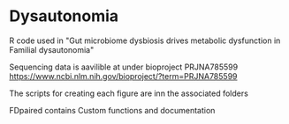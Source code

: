 # Dysautonomia
R code used in "Gut microbiome dysbiosis drives metabolic dysfunction in Familial dysautonomia"

Sequencing data is aavilible at under bioproject PRJNA785599 https://www.ncbi.nlm.nih.gov/bioproject/?term=PRJNA785599

The scripts for creating each figure are inn the associated folders

FDpaired contains Custom functions and documentation

